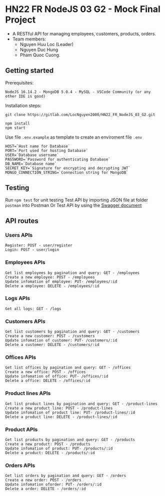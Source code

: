 # HN22 FR NodeJS 03 G2 - Mock Final Project
- A RESTful API for managing employees, customers, products, orders.
- Team members: 
    + Nguyen Huu Loc (Leader)
    + Nguyen Duc Hung
    + Pham Quoc Cuong.
## Getting started

Prerequisites: 
```
NodeJS 16.14.2 - MongoDB 5.0.4 - MySQL - VSCode Community (or any other IDE is good)
```

Installation steps:
```
git clone https://gitlab.com/LocNguyen2000/HN22_FR_NodeJS_03_G2.git

npm install 
npm start
```
Use file `.env.example` as template to create an enviroment file `.env`
```
HOST=`Host name for Database`
PORT=`Port used for hosting Database`
USER=`Database username`
PASSWORD=`Password for authenticating Database`
DB_NAME=`Database name`
SECRET_KEY=`Signature for encrypting and decrypting JWT`
MONGO_CONNECTION_STRING=`Connection string for MongoDB`
```
## Testing

Run `npm test` for unit testing
Test API by importing JSON file at folder `postman` into Postman
Or Test API by using the [Swagger document](https://localhost:{PORT}/api-docs)

## API routes

### Users APIs
```
Register: POST - user/register
Login: POST - user/login
```

### Employees APIs
```
Get list employees by pagination and query: GET - /employees
Create a new employee: POST - /employees
Update infomation of employee: PUT- /employees/:id
Delete a employee: DELETE - /employees/:id
```

### Logs APIs

```
Get all logs: GET - /logs
```

### Customers APIs
```
Get list customers by pagination and query: GET - /customers
Create a new customer: POST - /customers
Update infomation of customer: PUT- /customers/:id
Delete a customer: DELETE - /customers/:id
```

### Offices APIs
```
Get list offices by pagination and query: GET - /offices
Create a new office: POST - /offices
Update infomation of office: PUT- /offices/:id
Delete a office: DELETE - /offices/:id
```

### Product lines APIs
```
Get list product lines by pagination and query: GET - /product-lines
Create a new product line: POST - /product-lines
Update infomation of product line: PUT- /product-lines/:id
Delete a product line: DELETE - /product-lines/:id
```

### Product APIs
```
Get list products by pagination and query: GET - /products
Create a new product: POST - /products
Update infomation of product: PUT- /products/:id
Delete a product: DELETE - /products/:id
```

### Orders APIs
```
Get list orders by pagination and query: GET - /orders
Create a new order: POST - /orders
Update infomation oforder: PUT- /orders/:id
Delete a order: DELETE - /orders/:id
```